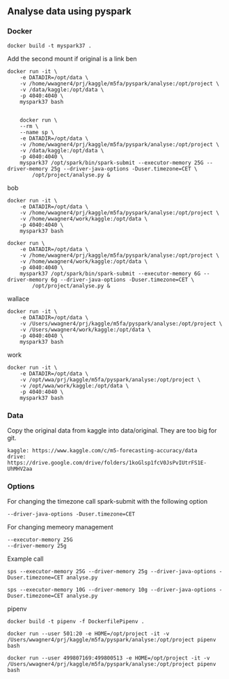 ## Analyse data using pyspark
### Docker
```
docker build -t myspark37 .
```
Add the second mount if original is a link
ben
```
docker run -it \
    -e DATADIR=/opt/data \
    -v /home/wwagner4/prj/kaggle/m5fa/pyspark/analyse:/opt/project \
    -v /data/kaggle:/opt/data \
    -p 4040:4040 \
    myspark37 bash


    docker run \
    --rm \
    --name sp \
    -e DATADIR=/opt/data \
    -v /home/wwagner4/prj/kaggle/m5fa/pyspark/analyse:/opt/project \
    -v /data/kaggle:/opt/data \
    -p 4040:4040 \
    myspark37 /opt/spark/bin/spark-submit --executor-memory 25G --driver-memory 25g --driver-java-options -Duser.timezone=CET \
        /opt/project/analyse.py &
```
bob
```
docker run -it \
    -e DATADIR=/opt/data \
    -v /home/wwagner4/prj/kaggle/m5fa/pyspark/analyse:/opt/project \
    -v /home/wwagner4/work/kaggle:/opt/data \
    -p 4040:4040 \
    myspark37 bash

docker run \
    -e DATADIR=/opt/data \
    -v /home/wwagner4/prj/kaggle/m5fa/pyspark/analyse:/opt/project \
    -v /home/wwagner4/work/kaggle:/opt/data \
    -p 4040:4040 \
    myspark37 /opt/spark/bin/spark-submit --executor-memory 6G --driver-memory 6g --driver-java-options -Duser.timezone=CET \
        /opt/project/analyse.py &
```
wallace
```
docker run -it \
    -e DATADIR=/opt/data \
    -v /Users/wwagner4/prj/kaggle/m5fa/pyspark/analyse:/opt/project \
    -v /Users/wwagner4/work/kaggle:/opt/data \
    -p 4040:4040 \
    myspark37 bash
```
work
```
docker run -it \
    -e DATADIR=/opt/data \
    -v /opt/wwa/prj/kaggle/m5fa/pyspark/analyse:/opt/project \
    -v /opt/wwa/work/kaggle:/opt/data \
    -p 4040:4040 \
    myspark37 bash
```

### Data
Copy the original data from kaggle into data/original. They are too big for git.
```
kaggle: https://www.kaggle.com/c/m5-forecasting-accuracy/data
drive: https://drive.google.com/drive/folders/1koGlsp1fcV0JsPvIUtrFS1E-UhMHV2aa
```
### Options
For changing the timezone call spark-submit with the following option
````
--driver-java-options -Duser.timezone=CET
````
For changing memeory management
```
--executor-memory 25G 
--driver-memory 25g
```
Example call
```$bash
sps --executor-memory 25G --driver-memory 25g --driver-java-options -Duser.timezone=CET analyse.py 
```
```$bash
sps --executor-memory 10G --driver-memory 10g --driver-java-options -Duser.timezone=CET analyse.py 
```

pipenv
```
docker build -t pipenv -f DockerfilePipenv .

docker run --user 501:20 -e HOME=/opt/project -it -v /Users/wwagner4/prj/kaggle/m5fa/pyspark/analyse:/opt/project pipenv bash

docker run --user 499807169:499800513 -e HOME=/opt/project -it -v /Users/wwagner4/prj/kaggle/m5fa/pyspark/analyse:/opt/project pipenv bash
```
